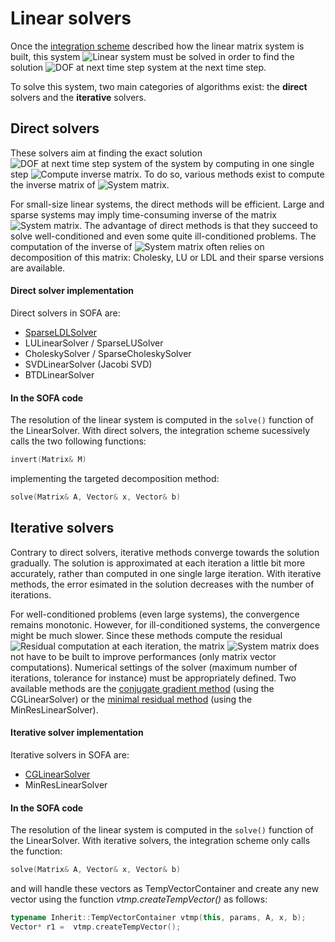 Linear solvers
==============

Once the [integration scheme](https://www.sofa-framework.org/community/doc/main-principles/system-resolution/integration-schemes/) described how the linear matrix system is built, this system <img class="latex" src="https://latex.codecogs.com/png.latex?\mathbf{A}x=b" title="Linear system" /> must be solved in order to find the solution <img class="latex" src="https://latex.codecogs.com/png.latex?x(t+dt)" title="DOF at next time step system" /> at the next time step.


To solve this system, two main categories of algorithms exist: the **direct** solvers and the **iterative** solvers.

Direct solvers
--------------

These solvers aim at finding the exact solution <img class="latex" src="https://latex.codecogs.com/png.latex?x(t+dt)" title="DOF at next time step system" /> of the system by computing in one single step <img class="latex" src="https://latex.codecogs.com/png.latex?\mathbf{A}^{-1}b" title="Compute inverse matrix" />. To do so, various methods exist to compute the inverse matrix of <img class="latex" src="https://latex.codecogs.com/png.latex?\mathbf{A}" title="System matrix" />.

For small-size linear systems, the direct methods will be efficient. Large and sparse systems may imply time-consuming inverse of the matrix <img class="latex" src="https://latex.codecogs.com/png.latex?\mathbf{A}" title="System matrix" />. The advantage of direct methods is that they succeed to solve well-conditioned and even some quite ill-conditioned problems. The computation of the inverse of <img class="latex" src="https://latex.codecogs.com/png.latex?\mathbf{A}" title="System matrix" /> often relies on decomposition of this matrix: Cholesky, LU or LDL and their sparse versions are available.


#### Direct solver implementation

Direct solvers in SOFA are:

- [SparseLDLSolver](https://www.sofa-framework.org/community/doc/using-sofa/components/linearsolver/sparseldlsolver/)
- LULinearSolver / SparseLUSolver
- CholeskySolver / SparseCholeskySolver
- SVDLinearSolver (Jacobi SVD)
- BTDLinearSolver



#### In the SOFA code


The resolution of the linear system is computed in the `solve()` function of the LinearSolver. With direct solvers, the integration scheme sucessively calls the two following functions:

``` cpp
invert(Matrix& M)
```
implementing the targeted decomposition method:
``` cpp
solve(Matrix& A, Vector& x, Vector& b)
```



Iterative solvers
-----------------

Contrary to direct solvers, iterative methods converge towards the solution gradually. The solution is approximated at each iteration a little bit more accurately, rather than computed in one single large iteration. With iterative methods, the error esimated in the solution decreases with the number of iterations.

For well-conditioned problems (even large systems), the convergence remains monotonic. However, for ill-conditioned systems, the convergence might be much slower. Since these methods compute the residual <img class="latex" src="https://latex.codecogs.com/png.latex?r=\mathbf{A}x-b" title="Residual computation" /> at each iteration, the matrix <img class="latex" src="https://latex.codecogs.com/png.latex?\mathbf{A}" title="System matrix" /> does not have to be built to improve performances (only matrix vector computations). Numerical settings of the solver (maximum number of iterations, tolerance for instance) must be appropriately defined. Two available methods are the [conjugate gradient method](http://en.wikipedia.org/wiki/Conjugate_gradient_method) (using the CGLinearSolver) or the [minimal residual method](http://en.wikipedia.org/wiki/Generalized_minimal_residual_method) (using the MinResLinearSolver).


#### Iterative solver implementation

Iterative solvers in SOFA are:

- [CGLinearSolver](https://www.sofa-framework.org/community/doc/using-sofa/components/linearsolver/cglinearsolver/)
- MinResLinearSolver


#### In the SOFA code


The resolution of the linear system is computed in the `solve()` function of the LinearSolver. With iterative solvers, the integration scheme only calls the function:

``` cpp
solve(Matrix& A, Vector& x, Vector& b)
```
and will handle these vectors as TempVectorContainer and create any new vector using the function *vtmp.createTempVector()* as follows:
``` cpp
typename Inherit::TempVectorContainer vtmp(this, params, A, x, b);
Vector* r1 =  vtmp.createTempVector();
```
